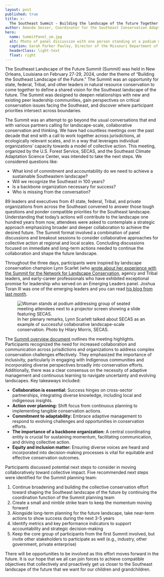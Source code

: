 ```yaml
---
layout: post
published: true
title: >-
  The Southeast Summit - Building the landscape of the future Together
author: Amanda Sesser, Coordinator for the Southeast Conservation Adaptation Strategy
hero:
  name: SummitPanel_sm.jpg
  alt: Photo of panel discussion with one person standing at a podium moderating, and 7 panelists seated to their left on a small stage. 
  caption: Sarah Parker Pauley, Director of the Missouri Department of Conservation, moderates a leadership panel discussion at the Southeast Summit. Photo by Hilary Morris, SECAS.
  headerClass: light-text
  float: right
---
```

The Southeast Landscape of the Future Summit (Summit) was held in New Orleans, Louisiana on February 27-29, 2024, under the theme of “Building the Southeast Landscape of the Future.” The Summit was an opportunity for state, federal, Tribal, and other leaders in natural resource conservation to come together to define a shared vision for the Southeast landscape of the future. The Summit was designed to deepen relationships with new and existing peer leadership communities, gain perspectives on critical conservation issues facing the Southeast, and discover where participant priorities intersect across boundaries.<!--more--> 

The Summit was an attempt to go beyond the usual conversations that end with various partners calling for landscape-scale, collaborative conservation and thinking. We have had countless meetings over the past decade that end with a call to work together across jurisdictions, at ecologically relevant scales, and in a way that leverages individual organizations’ capacity towards a model of collective action. This meeting, organized by the U.S. Forest Service, SECAS, and the Southeast Climate Adaptation Science Center, was intended to take the next steps. We considered questions like: 
- What kind of commitment and accountability do we need to achieve a sustainable Southeastern landscape? 
- Will we recognize the Southeast in 100 years? 
- Is a backbone organization necessary for success?
- Who is missing from the conversation?

89 leaders and executives from 41 state, federal, Tribal, and private organizations from across the Southeast convened to answer those tough questions and ponder compatible priorities for the Southeast landscape. Understanding that today’s actions will contribute to the landscape one hundred years from now, attendees were asked to contemplate a strategic approach emphasizing broader and deeper collaboration to achieve the desired future. The Summit format involved a combination of panel discussions and breakout sessions to consider collaborative approaches for collective action at regional and local scales. Concluding discussions focused on immediate and long-term actions needed to continue the collaboration and shape the future landscape.

Throughout the three days, participants were inspired by landscape conservation champion Lynn Scarlet (who [wrote about her experience with the Summit for the Network for Landscape Conservation](https://landscapeconservation.org/knowledge-center/stories/landscapes-of-the-future-enhancing-collaborative-action/), agency and Tribal leaders, and early-career professionals who have exhibited exceptional promise for leadership who served on an Emerging Leaders panel. Joshua Toran III was one of the emerging leaders and you can read [his blog from last month](https://secassoutheast.org/2024/03/20/Emerging-Leaders-Reflections-on-the-Southeast-Landscape-of-the-Future-Summit.html). 

<figure>
  <img src="http://secassoutheast.org/images/LynnPlenary_sm.jpg" alt="Woman stands at podium addressing group of seated meeting attendees next to a projector screen showing a slide featuring SECAS."/>
  <figcaption>In her plenary remarks, Lynn Scarlett talked about SECAS as an example of successful collaborative landscape-scale conservation. Photo by Hilary Morris, SECAS. </figcaption>
</figure>

The [Summit overview document](https://secassoutheast.org/pdf/Summit_Overview_with_Org_list.pdf) outlines the meeting highlights. Participants recognized the need for increased collaboration and communication across jurisdictions and organizations to address complex conservation challenges effectively. They emphasized the importance of inclusivity, particularly in engaging with Indigenous communities and incorporating diverse perspectives broadly into conservation efforts. Additionally, there was a clear consensus on the necessity of adaptive management and continuous learning to navigate uncertainty and evolving landscapes. Key takeaways included:

- **Collaboration is essential:** Success hinges on cross-sector partnerships, integrating diverse knowledge, including local and indigenous insights. 
- **Action over planning:** Shift focus from continuous planning to implementing tangible conservation actions. 
- **Commitment to adaptability:** Embrace adaptive management to respond to evolving challenges and opportunities in conservation efforts. 
- **The importance of a backbone organization:** A central coordinating entity is crucial for sustaining momentum, facilitating communication, and driving collective action. 
- **Equity and inclusion matter:** Ensuring diverse voices are heard and incorporated into decision-making processes is vital for equitable and effective conservation outcomes. 

Participants discussed potential next steps to consider in moving collaboratively toward collective impact. Five recommended next steps were identified for the Summit planning team:  
1.	Continue broadening and building the collective conservation effort toward shaping the Southeast landscape of the future by continuing the coordination function of the Summit planning team
2.	Create a small and nimble strike team to keep the momentum moving forward
3.	Alongside long-term planning for the future landscape, take near-term actions to show success during the next 3-5 years
4.	Identify metrics and key performance indicators to support accountability and strategic decision-making
5.	Keep the core group of participants from the first Summit involved, but invite other stakeholders to participate as well (e.g., industry, other government, private enterprise) 

There will be opportunities to be involved as this effort moves forward in the future. It is our hope that we all can join forces to achieve compatible objectives that collectively and proactively get us closer to the Southeast landscape of the future that we want for our children and grandchildren.
